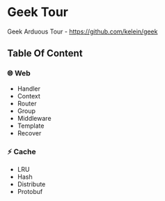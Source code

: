 # Geek Tour

Geek Arduous Tour - <https://github.com/kelein/geek>

## Table Of Content

### 🌐 Web

- Handler
- Context
- Router
- Group
- Middleware
- Template
- Recover

### ⚡️ Cache

- LRU
- Hash
- Distribute
- Protobuf
